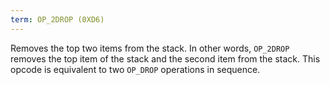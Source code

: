 ```yaml
---
term: OP_2DROP (0XD6)
---
```


Removes the top two items from the stack. In other words, `OP_2DROP` removes the top item of the stack and the second item from the stack. This opcode is equivalent to two `OP_DROP` operations in sequence.